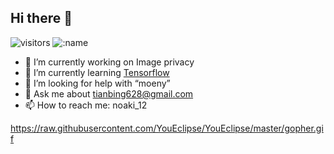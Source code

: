 ## Hi there 👋

![visitors](https://visitor-badge.glitch.me/badge?page_id=Raymo111.Raymo111)
![:name](https://count.getloli.com/get/@:name?theme=gelbooru)

- 🔭 I’m currently working on Image privacy
- 🌱 I’m currently learning [Tensorflow](https://www.tensorflow.org/)
- 🤔 I’m looking for help with “moeny”
- 💬 Ask me about tianbing628@gmail.com
- 📫 How to reach me: noaki_12


https://raw.githubusercontent.com/YouEclipse/YouEclipse/master/gopher.gif
